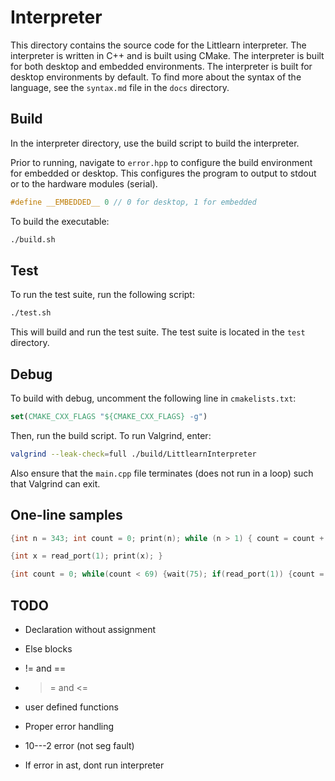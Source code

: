 # Interpreter

This directory contains the source code for the Littlearn interpreter. The interpreter is written in C++ and is built using CMake. The interpreter is built for both desktop and embedded environments. The interpreter is built for desktop environments by default. To find more about the syntax of the language, see the `syntax.md` file in the `docs` directory.

## Build


In the interpreter directory, use the build script to build the interpreter.

Prior to running, navigate to `error.hpp` to configure the build environment for embedded or desktop. This configures the program to output to stdout or to the hardware modules (serial).

```cpp
#define __EMBEDDED__ 0 // 0 for desktop, 1 for embedded
```

To build the executable:

```bash
./build.sh
```

## Test

To run the test suite, run the following script:

```bash
./test.sh
```

This will build and run the test suite. The test suite is located in the `test` directory.

## Debug

To build with debug, uncomment the following line in `cmakelists.txt`:

```cmake
set(CMAKE_CXX_FLAGS "${CMAKE_CXX_FLAGS} -g")
```

Then, run the build script. To run Valgrind, enter:

```bash
valgrind --leak-check=full ./build/LittlearnInterpreter
```

Also ensure that the `main.cpp` file terminates (does not run in a loop) such that Valgrind can exit.

## One-line samples

```c
{int n = 343; int count = 0; print(n); while (n > 1) { count = count + 1; int temp = n % 2; if (temp - 1) { n = n / 2; } if (temp) { n = 3 * n + 1; } print_seven_segment(n); wait(5); } print_seven_segment(count); }
```

```c
{int x = read_port(1); print(x); }
```

```c
{int count = 0; while(count < 69) {wait(75); if(read_port(1)) {count = count + 1; print_seven_segment(count); write_port(2,1); int tmp = count % 2; if(tmp){write_port(2,1);} if(1-tmp){write_port(2,0);}}}}
```




## TODO

* Declaration without assignment
* Else blocks
* != and ==
* >= and <=
* user defined functions

* Proper error handling
* 10---2 error (not seg fault)
* If error in ast, dont run interpreter